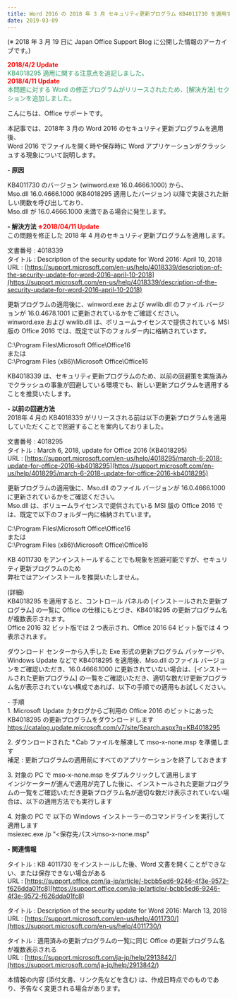 ```yaml
---
title: Word 2016 の 2018 年 3 月 セキュリティ更新プログラム KB4011730 を適用すると、ファイルを開くまたは保存時にクラッシュする
date: 2019-03-09
---
```


(※ 2018 年 3 月 19 日に Japan Office Support Blog に公開した情報のアーカイブです。)

<span style="color:#ff0000">**2018/4/2 Update**</span>  
<span style="color:#339966">KB4018295 適用に関する注意点を追記しました。</span>  
<span style="color:#ff0000">**2018/4/11 Update**</span>  
<span style="color:#339966">本問題に対する Word の修正プログラムがリリースされたため、\[解決方法\] セクションを追加しました。</span>  

こんにちは、Office サポートです。

本記事では、2018年 3 月の Word 2016 のセキュリティ更新プログラムを適用後、  
Word 2016 でファイルを開く時や保存時に Word アプリケーションがクラッシュする現象について説明します。

  

**\- 原因**  
  
KB4011730 のバージョン (winword.exe 16.0.4666.1000) から、  
Mso.dll 16.0.4666.1000 (KB4018295 適用したバージョン) 以降で実装された新しい関数を呼び出しており、  
Mso.dll が 16.0.4666.1000 未満である場合に発生します。

  

  

**\- 解決方法 <span style="color:#ff0000">※2018/04/11 Update**</span>  
この問題を修正した 2018 年 4 月のセキュリティ更新プログラムを適用します。  

文書番号 : 4018339  
タイトル : Description of the security update for Word 2016: April 10, 2018  
URL : [https://support.microsoft.com/en-us/help/4018339/description-of-the-security-update-for-word-2016-april-10-2018](https://support.microsoft.com/en-us/help/4018339/description-of-the-security-update-for-word-2016-april-10-2018)

  

更新プログラムの適用後に、winword.exe および wwlib.dll のファイル バージョンが 16.0.4678.1001 に更新されているかをご確認ください。  
winword.exe および wwlib.dll は、ボリュームライセンスで提供されている MSI 版の Office 2016 では、既定で以下のフォルダー内に格納されています。  

C:\\Program Files\\Microsoft Office\\Office16  
または  
C:\\Program Files (x86)\\Microsoft Office\\Office16

  

KB4018339 は、セキュリティ更新プログラムのため、以前の回避策を実施済みでクラッシュの事象が回避している環境でも、新しい更新プログラムを適用することを推奨いたします。  

  

**\- 以前の回避方法**  
2018年 4 月の KB4018339 がリリースされる前は以下の更新プログラムを適用していただくことで回避することを案内しておりました。  

文書番号 : 4018295  
タイトル : March 6, 2018, update for Office 2016 (KB4018295)  
URL : [https://support.microsoft.com/en-us/help/4018295/march-6-2018-update-for-office-2016-kb4018295](https://support.microsoft.com/en-us/help/4018295/march-6-2018-update-for-office-2016-kb4018295)

  

更新プログラムの適用後に、Mso.dll のファイル バージョンが 16.0.4666.1000 に更新されているかをご確認ください。  
Mso.dll は、ボリュームライセンスで提供されている MSI 版の Office 2016 では、既定で以下のフォルダー内に格納されています。

  

C:\\Program Files\\Microsoft Office\\Office16  
または  
C:\\Program Files (x86)\\Microsoft Office\\Office16

  

KB 4011730 をアンインストールすることでも現象を回避可能ですが、セキュリティ更新プログラムのため  
弊社ではアンインストールを推奨いたしません。  

(詳細)  
KB4018295 を適用すると、コントロール パネルの \[インストールされた更新プログラム\] の一覧に Office の仕様にもとづき、KB4018295 の更新プログラム名が複数表示されます。  
Office 2016 32 ビット版では 2 つ表示され、Office 2016 64 ビット版では 4 つ表示されます。  
  
ダウンロード センターから入手した Exe 形式の更新プログラム パッケージや、Windows Update などで KB4018295 を適用後、Mso.dll のファイル バージョンをご確認いただき、16.0.4666.1000 に更新されていない場合は、\[インストールされた更新プログラム\] の一覧をご確認いただき、適切な数だけ更新プログラム名が表示されていない構成であれば、以下の手順での適用もお試しください。

  

\- 手順  
1\. Microsoft Update カタログからご利用の Office 2016 のビットにあった KB4018295 の更新プログラムをダウンロードします  
[https://catalog.update.microsoft.com/v7/site/Search.aspx?q=KB4018295  
](https://catalog.update.microsoft.com/v7/site/Search.aspx?q=KB4018295)

2\. ダウンロードされた \*.Cab ファイルを解凍して mso-x-none.msp を準備します  
補足 : 更新プログラムの適用前にすべてのアプリケーションを終了しておきます  

3\. 対象の PC で mso-x-none.msp をダブルクリックして適用します  
インジケーターが進んで適用が完了した後に、インストールされた更新プログラムの一覧をご確認いただき更新プログラム名が適切な数だけ表示されていない場合は、以下の適用方法でも実行します  

4\. 対象の PC で 以下の Windows インストーラーのコマンドラインを実行して適用します  
msiexec.exe /p "<保存先パス>\\mso-x-none.msp"  

  

**\- 関連情報**  
  
タイトル : KB 4011730 をインストールした後、Word 文書を開くことができない、または保存できない場合がある  
URL : [https://support.office.com/ja-jp/article/-bcbb5ed6-9246-4f3e-9572-f626dda01fc8](https://support.office.com/ja-jp/article/-bcbb5ed6-9246-4f3e-9572-f626dda01fc8)

  

タイトル : Description of the security update for Word 2016: March 13, 2018  
URL : [https://support.microsoft.com/en-us/help/4011730/](https://support.microsoft.com/en-us/help/4011730/)

  

タイトル : 適用済みの更新プログラムの一覧に同じ Office の更新プログラム名が複数表示される  
URL : [https://support.microsoft.com/ja-jp/help/2913842/](https://support.microsoft.com/ja-jp/help/2913842/)

  
  

本情報の内容 (添付文書、リンク先などを含む) は、作成日時点でのものであり、予告なく変更される場合があります。